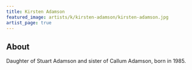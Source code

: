 ```yaml
---
title: Kirsten Adamson
featured_image: artists/k/kirsten-adamson/kirsten-adamson.jpg
artist_page: true
---
```

## About

Daughter of Stuart Adamson and sister of Callum Adamson, born in 1985.

